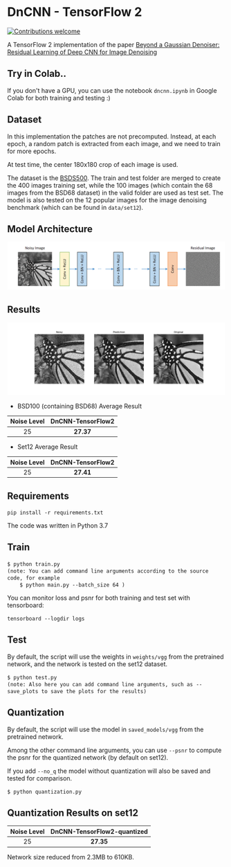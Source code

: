 # DnCNN - TensorFlow 2
[![Contributions welcome](https://img.shields.io/badge/contributions-welcome-brightgreen.svg?style=plastic)](CONTRIBUTING.md)

A TensorFlow 2 implementation of the paper [Beyond a Gaussian Denoiser: Residual Learning of Deep CNN for Image Denoising](https://arxiv.org/pdf/1608.03981.pdf)

## Try in Colab..
If you don't have a GPU, you can use the notebook `dncnn.ipynb` in Google Colab for both training and testing :)

## Dataset
In this implementation the patches are not precomputed. Instead, at each epoch, a random patch is extracted from each image, and we need to train for more epochs.

At test time, the center 180x180 crop of each image is used.

The dataset is the [BSDS500](https://www2.eecs.berkeley.edu/Research/Projects/CS/vision/grouping/resources.html#bsds500). The train and test folder are merged to create the 400 images training set, while the 100 images (which contain the 68 images from the BSD68 dataset) in the valid folder are used as test set. The model is also tested on the 12 popular images for the image denoising benchmark (which can be found in `data/set12`).
## Model Architecture
![graph](/img/model.png)


## Results
![compare](/img/img_7.png)

- BSD100 (containing BSD68) Average Result 
 

|  Noise Level | DnCNN-TensorFlow2 |
|:------------:|:-----------------:|
|      25      |     **27.37**     |

- Set12 Average Result


| Noise Level | DnCNN-TensorFlow2 |
|:-----------:|:-----------------:|
| 25          |    **27.41**      |



## Requirements
```
pip install -r requirements.txt
```
The code was written in Python 3.7
## Train
```
$ python train.py
(note: You can add command line arguments according to the source code, for example
    $ python main.py --batch_size 64 )
```
You can monitor loss and psnr for both training and test set with tensorboard:
```
tensorboard --logdir logs
```

## Test
By default, the script will use the weights in `weights/vgg` from the pretrained network, and the network is tested on the set12 dataset.
```
$ python test.py
(note: Also here you can add command line arguments, such as --save_plots to save the plots for the results)
```

## Quantization
By default, the script will use the model in `saved_models/vgg` from the pretrained network.

Among the other command line arguments, you can use `--psnr` to compute the psnr for the quantized network (by default on set12).

If you add `--no_q` the model without quantization will also be saved and tested for comparison.
```
$ python quantization.py
```

## Quantization Results on set12

|  Noise Level | DnCNN-TensorFlow2-quantized |
|:------------:|:---------------------------:|
|      25      |          **27.35**          |

Network size reduced from 2.3MB to 610KB.



